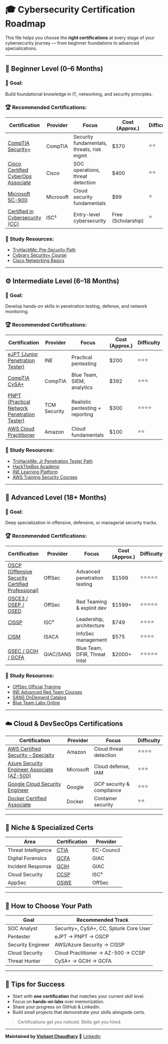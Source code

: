 # 🎓 Cybersecurity Certification Roadmap

This file helps you choose the **right certifications** at every stage of your cybersecurity journey — from beginner foundations to advanced specializations.

---

## 🧱 Beginner Level (0–6 Months)

### 🎯 Goal:

Build foundational knowledge in IT, networking, and security principles.

### 🏆 Recommended Certifications:

| Certification                                                                                                       | Provider  | Focus                                     | Cost (Approx.)     | Difficulty |
| ------------------------------------------------------------------------------------------------------------------- | --------- | ----------------------------------------- | ------------------ | ---------- |
| [CompTIA Security+](https://www.comptia.org/certifications/security)                                                | CompTIA   | Security fundamentals, threats, risk mgmt | $370               | ⭐⭐         |
| [Cisco Certified CyberOps Associate](https://www.cisco.com)                                                         | Cisco     | SOC operations, threat detection          | $400               | ⭐⭐         |
| [Microsoft SC-900](https://learn.microsoft.com/en-us/certifications/security-compliance-and-identity-fundamentals/) | Microsoft | Cloud security fundamentals               | $99                | ⭐          |
| [Certified in Cybersecurity (CC)](https://www.isc2.org/Certifications/CC)                                           | ISC²      | Entry-level cybersecurity                 | Free (Scholarship) | ⭐          |

### 🔗 Study Resources:

* [TryHackMe: Pre-Security Path](https://tryhackme.com/path/outline/presecurity)
* [Cybrary Security+ Course](https://www.cybrary.it)
* [Cisco Networking Basics](https://skillsforall.com)

---

## ⚙️ Intermediate Level (6–18 Months)

### 🎯 Goal:

Develop hands-on skills in penetration testing, defense, and network monitoring.

### 🏆 Recommended Certifications:

| Certification                                                                                | Provider     | Focus                            | Cost (Approx.) | Difficulty |
| -------------------------------------------------------------------------------------------- | ------------ | -------------------------------- | -------------- | ---------- |
| [eJPT (Junior Penetration Tester)](https://ine.com)                                          | INE          | Practical pentesting             | $200           | ⭐⭐⭐        |
| [CompTIA CySA+](https://www.comptia.org/certifications/cybersecurity-analyst)                | CompTIA      | Blue Team, SIEM, analytics       | $392           | ⭐⭐⭐        |
| [PNPT (Practical Network Penetration Tester)](https://certifications.tcm-sec.com)            | TCM Security | Realistic pentesting + reporting | $300           | ⭐⭐⭐⭐       |
| [AWS Cloud Practitioner](https://aws.amazon.com/certification/certified-cloud-practitioner/) | Amazon       | Cloud fundamentals               | $100           | ⭐⭐         |

### 🔗 Study Resources:

* [TryHackMe: Jr Penetration Tester Path](https://tryhackme.com/path/outline/jrpenetrationtester)
* [HackTheBox Academy](https://academy.hackthebox.com)
* [INE Learning Platform](https://ine.com)
* [AWS Training Security Courses](https://aws.amazon.com/training/learn-about/security/)

---

## 🚀 Advanced Level (18+ Months)

### 🎯 Goal:

Deep specialization in offensive, defensive, or managerial security tracks.

### 🏆 Recommended Certifications:

| Certification                                                                              | Provider  | Focus                         | Cost (Approx.) | Difficulty |
| ------------------------------------------------------------------------------------------ | --------- | ----------------------------- | -------------- | ---------- |
| [OSCP (Offensive Security Certified Professional)](https://www.offsec.com/courses/pen-200) | OffSec    | Advanced penetration testing  | $1599          | ⭐⭐⭐⭐⭐      |
| [OSCE3 / OSEP / OSED](https://www.offsec.com/courses/)                                     | OffSec    | Red Teaming & exploit dev     | $1599+         | ⭐⭐⭐⭐⭐      |
| [CISSP](https://www.isc2.org/Certifications/CISSP)                                         | ISC²      | Leadership, architecture      | $749           | ⭐⭐⭐⭐       |
| [CISM](https://www.isaca.org/credentialing/cism)                                           | ISACA     | InfoSec management            | $575           | ⭐⭐⭐⭐       |
| [GSEC / GCIH / GCFA](https://www.giac.org)                                                 | GIAC/SANS | Blue Team, DFIR, Threat Intel | $2000+         | ⭐⭐⭐⭐⭐      |

### 🔗 Study Resources:

* [OffSec Official Training](https://www.offsec.com)
* [INE Advanced Red Team Courses](https://ine.com)
* [SANS OnDemand Catalog](https://www.sans.org/on-demand/)
* [Blue Team Labs Online](https://blueteamlabs.online)

---

## ☁️ Cloud & DevSecOps Certifications

| Certification                                                                                                           | Provider  | Focus                     | Difficulty |
| ----------------------------------------------------------------------------------------------------------------------- | --------- | ------------------------- | ---------- |
| [AWS Certified Security – Specialty](https://aws.amazon.com/certification/certified-security-specialty/)                | Amazon    | Cloud threat detection    | ⭐⭐⭐⭐       |
| [Azure Security Engineer Associate (AZ-500)](https://learn.microsoft.com/en-us/certifications/azure-security-engineer/) | Microsoft | Cloud defense, IAM        | ⭐⭐⭐        |
| [Google Cloud Security Engineer](https://cloud.google.com/certification/security-engineer)                              | Google    | GCP security & compliance | ⭐⭐⭐        |
| [Docker Certified Associate](https://training.mirantis.com/certification/dca-certification-exam/)                       | Docker    | Container security        | ⭐⭐         |

---

## 🧩 Niche & Specialized Certs

| Area                | Certification                                                                               | Provider   |
| ------------------- | ------------------------------------------------------------------------------------------- | ---------- |
| Threat Intelligence | [CTIA](https://www.eccouncil.org/train-certify/certified-threat-intelligence-analyst-ctia/) | EC-Council |
| Digital Forensics   | [GCFA](https://www.giac.org/certifications/certified-forensic-analyst-gcfa/)                | GIAC       |
| Incident Response   | [GCIH](https://www.giac.org/certifications/certified-incident-handler-gcih/)                | GIAC       |
| Cloud Security      | [CCSP](https://www.isc2.org/Certifications/CCSP)                                            | ISC²       |
| AppSec              | [OSWE](https://www.offsec.com/courses/web-300/)                                             | OffSec     |

---

## 🧭 How to Choose Your Path

| Goal              | Recommended Track                      |
| ----------------- | -------------------------------------- |
| SOC Analyst       | Security+, CySA+, CC, Splunk Core User |
| Pentester         | eJPT → PNPT → OSCP                     |
| Security Engineer | AWS/Azure Security → CISSP             |
| Cloud Security    | Cloud Practitioner → AZ-500 → CCSP     |
| Threat Hunter     | CySA+ → GCIH → GCFA                    |

---

## 🧠 Tips for Success

* Start with **one certification** that matches your current skill level.
* Focus on **hands-on labs** over memorization.
* Share your progress on GitHub & LinkedIn.
* Build small projects that demonstrate your skills alongside certs.

> Certifications get you noticed. Skills get you hired.

---

**Maintained by [Vishant Chaudhary](https://github.com/im-vishu)**
💼 [LinkedIn](https://www.linkedin.com/in/vishant--chaudhary)
